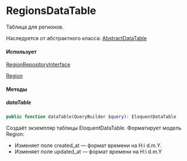 # RegionsDataTable

Таблица для регионов.

Наследуется от абстрактного класса: [AbstractDataTable](/app/DataTables/AbstractDataTable.md)

#### Использует

[RegionRepositoryInterface](/app/Repositories/Interfaces/Cities/RegionRepositoryInterface.md)

[Region](/app/Models/Cities/Region.md)

#### Методы
##### dataTable
```php
public function dataTable(QueryBuilder $query): EloquentDataTable
```

Создаёт экземпляр таблицы EloquentDataTable. Форматирует модель Region:
* Изменяет поле created_at — формат времени на H:i d.m.Y.
* Изменяет поле updated_at — формат времени на H:i d.m.Y

